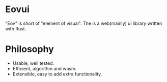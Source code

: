 # Eovui
"Eov" is short of "element of visual". The is a web(mainly) ui library written with Rust.

# Philosophy
- Usable, well tested.
- Efficient, algorithm and wasm.
- Extensible, easy to add extra functionality.
